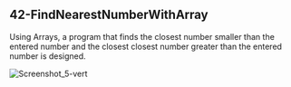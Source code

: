 ## 42-FindNearestNumberWithArray

Using Arrays, a program that finds the closest number smaller than the entered number and the closest closest number greater than the entered number is designed.

![Screenshot_5-vert](https://user-images.githubusercontent.com/57245919/130454595-5b9d0844-42e0-40ae-ab00-0fc8cf646bc8.jpg)

